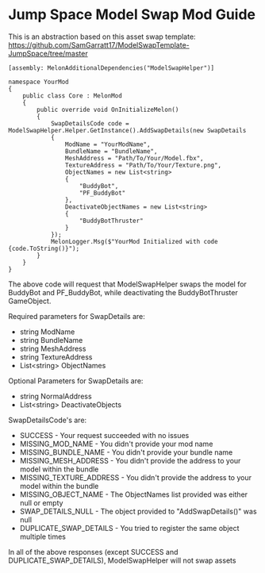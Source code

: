 # Jump Space Model Swap Mod Guide

This is an abstraction based on this asset swap template: https://github.com/SamGarratt17/ModelSwapTemplate-JumpSpace/tree/master

```
[assembly: MelonAdditionalDependencies("ModelSwapHelper")]

namespace YourMod
{
    public class Core : MelonMod
    {
        public override void OnInitializeMelon()
        {
            SwapDetailsCode code = ModelSwapHelper.Helper.GetInstance().AddSwapDetails(new SwapDetails
            {
                ModName = "YourModName",
                BundleName = "BundleName",
                MeshAddress = "Path/To/Your/Model.fbx",
                TextureAddress = "Path/To/Your/Texture.png",
                ObjectNames = new List<string>
                {
                    "BuddyBot",
                    "PF_BuddyBot"
                },
                DeactivateObjectNames = new List<string>
                {
                    "BuddyBotThruster"
                }
            });
            MelonLogger.Msg($"YourMod Initialized with code {code.ToString()}");
        }
    }
}
```
The above code will request that ModelSwapHelper swaps the model for BuddyBot and PF_BuddyBot, while deactivating the BuddyBotThruster GameObject.

Required parameters for SwapDetails are:
- string ModName
- string BundleName
- string MeshAddress
- string TextureAddress
- List&lt;string&gt; ObjectNames

Optional Parameters for SwapDetails are:
- string NormalAddress
- List&lt;string&gt; DeactivateObjects

SwapDetailsCode's are:
- SUCCESS - Your request succeeded with no issues
- MISSING_MOD_NAME - You didn't provide your mod name
- MISSING_BUNDLE_NAME - You didn't provide your bundle name
- MISSING_MESH_ADDRESS - You didn't provide the address to your model within the bundle
- MISSING_TEXTURE_ADDRESS - You didn't provide the address to your model within the bundle
- MISSING_OBJECT_NAME - The ObjectNames list provided was either null or empty
- SWAP_DETAILS_NULL - The object provided to "AddSwapDetails()" was null
- DUPLICATE_SWAP_DETAILS - You tried to register the same object multiple times

In all of the above responses (except SUCCESS and DUPLICATE_SWAP_DETAILS), ModelSwapHelper will not swap assets
